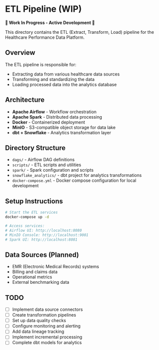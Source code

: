 # ETL Pipeline (WIP)

**🚧 Work In Progress - Active Development 🚧**

This directory contains the ETL (Extract, Transform, Load) pipeline for the Healthcare Performance Data Platform.

## Overview

The ETL pipeline is responsible for:
- Extracting data from various healthcare data sources
- Transforming and standardizing the data
- Loading processed data into the analytics database

## Architecture

- **Apache Airflow** - Workflow orchestration
- **Apache Spark** - Distributed data processing
- **Docker** - Containerized deployment
- **MinIO** - S3-compatible object storage for data lake
- **dbt + Snowflake** - Analytics transformation layer

## Directory Structure

- `dags/` - Airflow DAG definitions
- `scripts/` - ETL scripts and utilities
- `spark/` - Spark configuration and scripts
- `snowflake_analytics/` - dbt project for analytics transformations
- `docker-compose.yml` - Docker compose configuration for local development

## Setup Instructions

```bash
# Start the ETL services
docker-compose up -d

# Access services:
# Airflow UI: http://localhost:8080
# MinIO Console: http://localhost:9001
# Spark UI: http://localhost:8081
```

## Data Sources (Planned)

- EMR (Electronic Medical Records) systems
- Billing and claims data
- Operational metrics
- External benchmarking data

## TODO

- [ ] Implement data source connectors
- [ ] Create transformation pipelines
- [ ] Set up data quality checks
- [ ] Configure monitoring and alerting
- [ ] Add data lineage tracking
- [ ] Implement incremental processing
- [ ] Complete dbt models for analytics